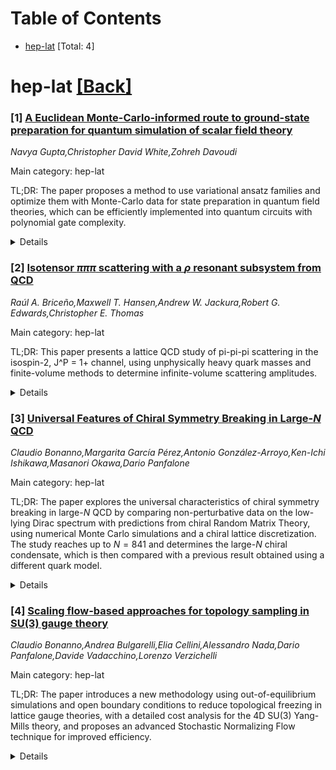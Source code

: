 <div id=toc></div>

# Table of Contents

- [hep-lat](#hep-lat) [Total: 4]


<div id='hep-lat'></div>

# hep-lat [[Back]](#toc)

### [1] [A Euclidean Monte-Carlo-informed route to ground-state preparation for quantum simulation of scalar field theory](https://arxiv.org/abs/2510.24875)
*Navya Gupta,Christopher David White,Zohreh Davoudi*

Main category: hep-lat

TL;DR: The paper proposes a method to use variational ansatz families and optimize them with Monte-Carlo data for state preparation in quantum field theories, which can be efficiently implemented into quantum circuits with polynomial gate complexity.


<details>
  <summary>Details</summary>
Motivation: The motivation is to address the challenge of preparing non-trivial initial states in quantum simulators, which are used to study real-time dynamics of quantum field theories. The authors aim to bridge Euclidean and Minkowski descriptions by utilizing classical information from Euclidean-time Monte-Carlo methods.

Method: The method involves proposing variational ansatz families that match ground-state energies but have different correlations and local non-Gaussianity. These ansatzes are then optimized using selected wavefunction moments derived from Monte-Carlo data, which allows for efficient translation into quantum circuits with a gate complexity that scales polynomially with system size.

Result: The result is a set of variational ansatzes that, when optimized with Monte-Carlo data, can be effectively translated into quantum circuits. The gate complexity of these circuits scales polynomially with the system size, making the approach scalable for larger systems.

Conclusion: The conclusion is that the proposed method paves the way for leveraging classically-computed information to prepare initial states in quantum field theories, which is a significant step towards the practical application of quantum simulators in studying complex physical systems.

Abstract: Quantum simulators hold great promise for studying real-time (Minkowski)
dynamics of quantum field theories. Nonetheless, preparing non-trivial initial
states remains a major obstacle. Euclidean-time Monte-Carlo methods yield
ground-state spectra and static correlation functions that can, in principle,
guide state preparation. In this work, we exploit this classical information to
bridge Euclidean and Minkowski descriptions for a (1+1)-dimensional interacting
scalar field theory. We propose variational ansatz families which achieve
comparable ground-state energies, yet exhibit distinct correlations and local
non-Gaussianity. By optimizing selected wavefunction moments with Monte-Carlo
data, we obtain ansatzes that can be efficiently translated into quantum
circuits. Our algorithmic cost analysis shows these circuits' gate complexity
scales polynomially in system size. Our work paves the way for systematically
leveraging classically-computed information to prepare initial states in
quantum field theories of interest in nature.

</details>


### [2] [Isotensor $πππ$ scattering with a $ρ$ resonant subsystem from QCD](https://arxiv.org/abs/2510.24894)
*Raúl A. Briceño,Maxwell T. Hansen,Andrew W. Jackura,Robert G. Edwards,Christopher E. Thomas*

Main category: hep-lat

TL;DR: This paper presents a lattice QCD study of pi-pi-pi scattering in the isospin-2, J^P = 1+ channel, using unphysically heavy quark masses and finite-volume methods to determine infinite-volume scattering amplitudes.


<details>
  <summary>Details</summary>
Motivation: The motivation is to provide a non-perturbative determination of three-pion scattering amplitudes for the isospin-2, J^P = 1+ channel, which can be used to understand the dynamics of strong interactions at low energies, particularly the role of the narrow rho meson resonance.

Method: The method involves using lattice QCD with unphysically heavy light-quark masses, analyzing the finite-volume spectra of two- and three-pion systems, and solving coupled integral equations to extract infinite-volume scattering amplitudes from the constrained K matrix elements.

Result: The results include the determination of the low-lying partial waves of the infinite-volume three-pion K matrix and the corresponding scattering amplitudes, obtained by combining data from two-pion systems and new calculations for the three-pion system across different lattice volumes.

Conclusion: The conclusion is that the presented lattice QCD approach successfully provides a way to calculate the pi-pi-pi scattering amplitudes in the specified channel, offering insights into the behavior of the rho meson as a narrow resonance and contributing to the understanding of multi-hadron interactions.

Abstract: This work presents a lattice quantum chromodynamics (QCD) determination of
$\pi\pi\pi$ scattering amplitudes for the isospin-2 channel with angular
momentum and parity $J^{P} = 1^+$. The calculation is performed using
unphysically heavy light-quark masses, corresponding to a pion mass of $m_{\pi}
\approx 400$~MeV, for which the $\rho$ meson manifests as a narrow resonance.
The analysis employs a previously developed formalism that non-perturbatively
relates the finite-volume spectra of two- and three-pion systems to their
infinite-volume scattering amplitudes. We combine earlier lattice QCD results
for $\pi\pi$ systems with isospins 1 and 2 with new determinations of the
isospin-2 three-pion finite-volume spectrum, obtained for three cubic, periodic
lattice volumes with box length ranging from $\approx 4/m_\pi$ to $6/m_\pi$.
These combined data constrain the low-lying partial waves of the
infinite-volume three-pion K matrix, from which we solve a set of coupled
integral equations to extract the corresponding scattering amplitudes.

</details>


### [3] [Universal Features of Chiral Symmetry Breaking in Large-$N$ QCD](https://arxiv.org/abs/2510.25644)
*Claudio Bonanno,Margarita García Pérez,Antonio González-Arroyo,Ken-Ichi Ishikawa,Masanori Okawa,Dario Panfalone*

Main category: hep-lat

TL;DR: The paper explores the universal characteristics of chiral symmetry breaking in large-$N$ QCD by comparing non-perturbative data on the low-lying Dirac spectrum with predictions from chiral Random Matrix Theory, using numerical Monte Carlo simulations and a chiral lattice discretization. The study reaches up to $N=841$ and determines the large-$N$ chiral condensate, which is then compared with a previous result obtained using a different quark model.


<details>
  <summary>Details</summary>
Motivation: The motivation is to understand the universal features of chiral symmetry breaking in large-$N$ Quantum Chromodynamics (QCD) by matching non-perturbative lattice results with theoretical predictions from chiral Random Matrix Theory (RMT).

Method: The authors use a chiral lattice discretization of the Dirac operator and perform numerical Monte Carlo calculations, employing twisted volume reduction to achieve very high values of $N$. They compare their findings with RMT predictions to extract the large-$N$ chiral condensate.

Result: The researchers successfully extracted the large-$N$ chiral condensate from their lattice data, which they matched with RMT predictions. This value was also compared with a recent determination that used non-chiral Wilson quarks from twisted volume-reduced models, providing a consistency check between different approaches.

Conclusion: The study confirms the applicability of chiral Random Matrix Theory for predicting the low-lying Dirac spectrum in large-$N$ QCD and provides a consistent determination of the large-$N$ chiral condensate, which is in agreement with results from other quark models.

Abstract: We investigate the universal features of chiral symmetry breaking in
large-$N$ QCD by comparing non-perturbative determinations of the low-lying
Dirac spectrum with chiral Random Matrix Theory (RMT) predictions. Our
numerical Monte Carlo calculations are based on a chiral lattice discretization
of the Dirac operator, and exploit twisted volume reduction to reach $N$ as
large as 841. Matching lattice data with RMT analytic results, we are able to
extract the large-$N$ chiral condensate, which is compared with a recent
determination obtained with non-chiral Wilson quarks from twisted
volume-reduced models.

</details>


### [4] [Scaling flow-based approaches for topology sampling in $\mathrm{SU}(3)$ gauge theory](https://arxiv.org/abs/2510.25704)
*Claudio Bonanno,Andrea Bulgarelli,Elia Cellini,Alessandro Nada,Dario Panfalone,Davide Vadacchino,Lorenzo Verzichelli*

Main category: hep-lat

TL;DR: The paper introduces a new methodology using out-of-equilibrium simulations and open boundary conditions to reduce topological freezing in lattice gauge theories, with a detailed cost analysis for the 4D SU(3) Yang-Mills theory, and proposes an advanced Stochastic Normalizing Flow technique for improved efficiency.


<details>
  <summary>Details</summary>
Motivation: The motivation is to address the issue of topological freezing that occurs when approaching the continuum limit in lattice gauge theories, which hinders efficient sampling of the topological charge.

Method: The method involves out-of-equilibrium simulations with open boundary conditions and a non-equilibrium Monte Carlo approach where periodic boundary conditions are gradually introduced. The authors also develop a customized Stochastic Normalizing Flow for evolving boundary conditions.

Result: The results show that the proposed methods can effectively reduce autocorrelation of the topological charge and enable more efficient sampling even at very small lattice spacings (0.045 fm). The Stochastic Normalizing Flow provides better performance compared to the purely stochastic non-equilibrium approach.

Conclusion: The conclusion is that the developed strategy offers a clear path to efficiently sample topology in the continuum limit, with the potential for further improvements through flow-based solutions.

Abstract: We develop a methodology based on out-of-equilibrium simulations to mitigate
topological freezing when approaching the continuum limit of lattice gauge
theories. We reduce the autocorrelation of the topological charge employing
open boundary conditions, while removing exactly their unphysical effects using
a non-equilibrium Monte Carlo approach in which periodic boundary conditions
are gradually switched on. We perform a detailed analysis of the computational
costs of this strategy in the case of the four-dimensional $\mathrm{SU}(3)$
Yang-Mills theory. After achieving full control of the scaling, we outline a
clear strategy to sample topology efficiently in the continuum limit, which we
check at lattice spacings as small as $0.045$ fm. We also generalize this
approach by designing a customized Stochastic Normalizing Flow for evolutions
in the boundary conditions, obtaining superior performances with respect to the
purely stochastic non-equilibrium approach, and paving the way for more
efficient future flow-based solutions.

</details>

